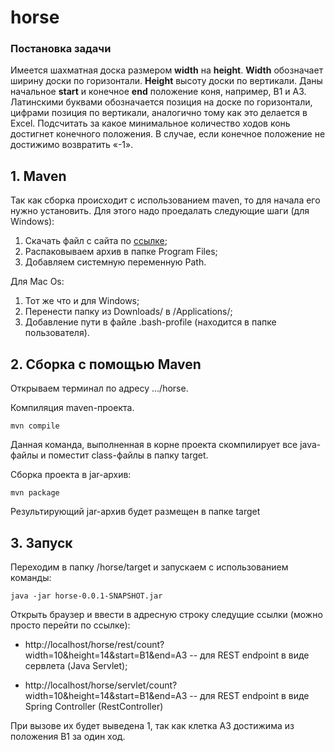# horse

### Постановка задачи

Имеется шахматная доска размером **width** на **height**. **Width** обозначает ширину доски по горизонтали. **Height** высоту доски по вертикали. Даны начальное **start** и конечное **end** положение коня, например, B1 и A3. Латинскими буквами обозначается позиция на доске по горизонтали, цифрами позиция по вертикали, аналогично тому как это делается в Excel. Подсчитать за какое минимальное количество ходов конь достигнет конечного положения. В случае, если конечное положение не достижимо возвратить «-1».

## 1. Maven

Так как сборка происходит с использованием maven, то для начала его нужно установить. Для этого надо проедалать следующие шаги (для Windows): 
1. Скачать файл с сайта по [ссылке](https://maven.apache.org/download.cgi); 
2. Распаковываем архив в папке Program Files;
3. Добавляем системную переменную Path.

Для Mac Os:
1. Тот же что и для Windows;
2. Перенести папку из Downloads/ в /Applications/;
3. Добавление пути в файле .bash-profile (находится в папке пользователя).

## 2. Сборка с помощью Maven

Открываем терминал по адресу .../horse.

Компиляция maven-проекта.

    mvn compile

Данная команда, выполненная в корне проекта скомпилирует все java-файлы и поместит class-файлы в папку target.

Сборка проекта в jar-архив:

    mvn package

Результирующий jar-архив будет размещен в папке target

## 3. Запуск

Переходим в папку /horse/target и запускаем с использованием команды:

    java -jar horse-0.0.1-SNAPSHOT.jar

Открыть браузер и ввести в адресную строку cледущие ссылки (можно просто перейти по ссылке):

* http://localhost/horse/rest/count?width=10&height=14&start=B1&end=A3 -- для REST endpoint в виде сервлета (Java Servlet);

* http://localhost/horse/servlet/count?width=10&height=14&start=B1&end=A3 -- для REST endpoint в виде Spring Controller (RestController)

При вызове их будет выведена 1, так как клетка A3 достижима из положения B1 за один ход.
